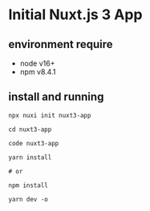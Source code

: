 # Initial Nuxt.js 3 App
## environment require
- node v16+
- npm v8.4.1

## install and running
``` shell
npx nuxi init nuxt3-app
```

```shell
cd nuxt3-app
```

``` shell
code nuxt3-app
```

``` shell
yarn install

# or

npm install
```

``` shell
yarn dev -o
```
